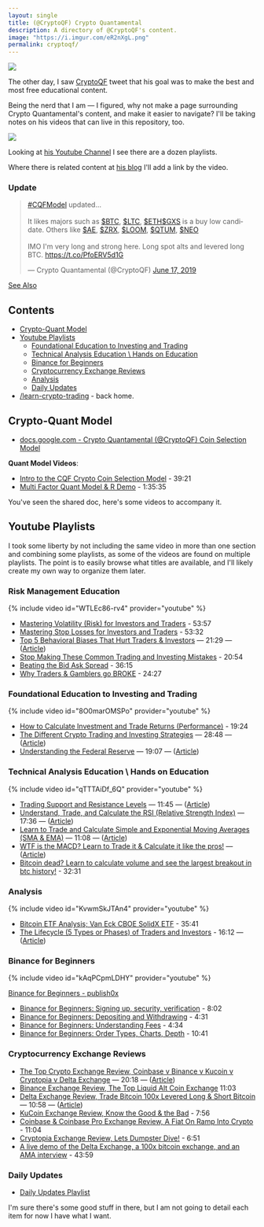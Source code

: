 ```yaml
---
layout: single
title: (@CryptoQF) Crypto Quantamental 
description: A directory of @CryptoQF's content.
image: "https://i.imgur.com/eR2nXgL.png"
permalink: cryptoqf/  
---
```


![](https://i.imgur.com/didpz0S.png)

The other day, I saw [CryptoQF](https://twitter.com/CryptoQF) tweet that his goal was to make the best and most free educational content. 

Being the nerd that I am — I figured, why not make a page surrounding Crypto Quantamental's content, and make it easier to navigate? I'll be taking notes on his videos that can live in this repository, too.



<a href="https://twitter.com/CryptoQF/status/1091917181586034688"><img src="https://i.imgur.com/HHmjzrF.png"/></a>


Looking at [his Youtube Channel](https://www.youtube.com/channel/UCnVOQqymq5ZQkG536EItX0Q/playlists) I see there are a dozen playlists.

Where there is related content at [his blog](https://www.publish0x.com/@CryptoQuantamental) I'll add a link by the video.

<div class="notice--success">

<h3>Update</h3>

<blockquote class="twitter-tweet" data-theme="dark"><p lang="en" dir="ltr"><a href="https://twitter.com/hashtag/CQFModel?src=hash&amp;ref_src=twsrc%5Etfw">#CQFModel</a> updated...<br><br>It likes majors such as <a href="https://twitter.com/search?q=%24BTC&amp;src=ctag&amp;ref_src=twsrc%5Etfw">$BTC</a>, <a href="https://twitter.com/search?q=%24LTC&amp;src=ctag&amp;ref_src=twsrc%5Etfw">$LTC</a>, <a href="https://twitter.com/search?q=%24ETH&amp;src=ctag&amp;ref_src=twsrc%5Etfw">$ETH</a><a href="https://twitter.com/search?q=%24GXS&amp;src=ctag&amp;ref_src=twsrc%5Etfw">$GXS</a> is a buy low candidate. Others like <a href="https://twitter.com/search?q=%24AE&amp;src=ctag&amp;ref_src=twsrc%5Etfw">$AE</a>, <a href="https://twitter.com/search?q=%24ZRX&amp;src=ctag&amp;ref_src=twsrc%5Etfw">$ZRX</a>, <a href="https://twitter.com/search?q=%24LOOM&amp;src=ctag&amp;ref_src=twsrc%5Etfw">$LOOM</a>, <a href="https://twitter.com/search?q=%24QTUM&amp;src=ctag&amp;ref_src=twsrc%5Etfw">$QTUM</a>, <a href="https://twitter.com/search?q=%24NEO&amp;src=ctag&amp;ref_src=twsrc%5Etfw">$NEO</a><br><br>IMO I&#39;m very long and strong here. Long spot alts and levered long BTC. <a href="https://t.co/PfoERV5d1G">https://t.co/PfoERV5d1G</a></p>&mdash; Crypto Quantamental (@CryptoQF) <a href="https://twitter.com/CryptoQF/status/1140441773308665856?ref_src=twsrc%5Etfw">June 17, 2019</a></blockquote> <script async src="https://platform.twitter.com/widgets.js" charset="utf-8"></script> 

<p><a href="https://learncryptotrading.co/#update" class="btn btn--info">See Also</a></p>
</div>


## Contents
* [Crypto-Quant Model](#crypto-quant-model)
* [Youtube Playlists](#youtube-playlists)
  * [Foundational Education to Investing and Trading](#foundational-education-to-investing-and-trading)
  * [Technical Analysis Education \ Hands on Education](#technical-analysis-education-hands-on-education)
  * [Binance for Beginners](#binance-for-beginners)
  * [Cryptocurrency Exchange Reviews](#cryptocurrency-exchange-reviews)
  * [Analysis](#analysis)
  * [Daily Updates](#daily-updates)
* [/learn-crypto-trading](https://github.com/learn-crypto-trading/learn-crypto-trading) - back home.

## Crypto-Quant Model 
* [docs.google.com - Crypto Quantamental (@CryptoQF) Coin Selection Model](https://docs.google.com/spreadsheets/d/1gj15bVnukLGR14PrZ09us7ScRrhM8yg71_CalKX7gbU/htmlview)

**Quant Model Videos**:
* [Intro to the CQF Crypto Coin Selection Model](https://www.youtube.com/watch?v=W4_WoHAwlJI&index=2&list=PLGn-KCPci5AXlmltWPUgtM0uVV7lE4Owd) - 39:21
* [Multi Factor Quant Model & R Demo](https://www.youtube.com/watch?v=KaH35KKng60&list=PLGn-KCPci5AXlmltWPUgtM0uVV7lE4Owd) - 1:35:35

You've seen the shared doc, here's some videos to accompany it.


## Youtube Playlists 

I took some liberty by not including the same video in more than one section and combining some playlists, as some of the videos are found on multiple playlists. The point is to easily browse what titles are available, and I'll likely create my own way to organize them later.


### Risk Management Education 

{% include video id="WTLEc86-rv4" provider="youtube" %}

* [Mastering Volatility (Risk) for Investors and Traders](https://www.youtube.com/watch?v=WTLEc86-rv4&list=PLGn-KCPci5AVSScMZCFMMNVQaBmKbZDnG) - 53:57
* [Mastering Stop Losses for Investors and Traders](https://www.youtube.com/watch?v=Y_kgRn-79nU&list=PLGn-KCPci5AVSScMZCFMMNVQaBmKbZDnG&index=2) - 53:32
* [Top 5 Behavioral Biases That Hurt Traders & Investors](https://www.youtube.com/watch?v=WZgbk5UohfQ&list=PLGn-KCPci5AVSScMZCFMMNVQaBmKbZDnG&index=3) — 21:29  — ([Article](https://www.publish0x.com/crypto-quantamental/understanding-behavioral-biases-and-how-they-hurt-your-portfolio-xmyg))
* [Stop Making These Common Trading and Investing Mistakes](https://www.youtube.com/watch?v=Z5sb5muFHqg&list=PLGn-KCPci5AVSScMZCFMMNVQaBmKbZDnG&index=4) - 20:54
* [Beating the Bid Ask Spread](https://www.youtube.com/watch?v=qrF3rOibPxo&index=5&list=PLGn-KCPci5AVSScMZCFMMNVQaBmKbZDnG) - 36:15
* [Why Traders & Gamblers go BROKE](https://www.youtube.com/watch?v=qFoTQG_0Zyk&index=6&list=PLGn-KCPci5AVSScMZCFMMNVQaBmKbZDnG) - 24:27


### Foundational Education to Investing and Trading 

{% include video id="8O0marOMSPo" provider="youtube" %}

* [How to Calculate Investment and Trade Returns (Performance)](https://www.youtube.com/watch?v=Lwua_tDmM9E&list=PLGn-KCPci5AUw3cvW0nMVfxdk4_TIgirw&index=2) - 19:24
* [The Different Crypto Trading and Investing Strategies](https://www.youtube.com/watch?v=phi0UkZC5Fk&list=PLGn-KCPci5AUw3cvW0nMVfxdk4_TIgirw&index=3) — 28:48 — ([Article](https://www.publish0x.com/crypto-quantamental/which-crypto-strategy-is-right-for-you-xgny))
* [Understanding the Federal Reserve](https://www.youtube.com/watch?v=8O0marOMSPo&list=PLGn-KCPci5AUw3cvW0nMVfxdk4_TIgirw&index=6) — 19:07 — ([Article](https://www.publish0x.com/crypto-quantamental/understanding-the-federal-reserve-xqowk))


### Technical Analysis Education \ Hands on Education 

{% include video id="qTTTAiDf_6Q" provider="youtube" %}

* [Trading Support and Resistance Levels](https://www.youtube.com/watch?v=2r5ixjfilyQ&index=17&list=PLGn-KCPci5AWq8fl8F4ebctUfqvi1fKeL) — 11:45 — ([Article](https://www.publish0x.com/crypto-quantamental/identifying-and-trading-support-and-resistance-levels-xpjwd))
* [Understand, Trade, and Calculate the RSI (Relative Strength Index)](https://www.youtube.com/watch?v=KCWIN85zVPI&index=14&list=PLGn-KCPci5AWq8fl8F4ebctUfqvi1fKeL) — 17:36 — ([Article](https://www.publish0x.com/crypto-quantamental/understanding-trading-and-calculating-rsi-relative-strength-index-xvrdm))
* [Learn to Trade and Calculate Simple and Exponential Moving Averages (SMA & EMA)](https://www.youtube.com/watch?v=qTTTAiDf_6Q&list=PLGn-KCPci5AWq8fl8F4ebctUfqvi1fKeL&index=15) — 11:08 — ([Article](https://www.publish0x.com/crypto-quantamental/what-is-a-moving-average-simple-vs-exponential-learn-to-trade-calculate-them-xnlgv))
* [WTF is the MACD? Learn to Trade it & Calculate it like the pros!](https://www.youtube.com/watch?v=yMWFZ4Frg5Q&index=3&list=PLGn-KCPci5AUueiCxVRALg5rWUk8utxTR) — ([Article](https://www.publish0x.com/crypto-quantamental/wtf-is-the-macd-learn-to-trade-and-calculate-it-like-the-pros-xzyvr))
* [Bitcoin dead? Learn to calculate volume and see the largest breakout in btc history!](https://www.youtube.com/watch?v=qVIq2BxphDQ&index=3&list=PLGn-KCPci5AV0Rz608nBvzWWqrDScKkJE) - 32:31

### Analysis


{% include video id="KvwmSkJTAn4" provider="youtube" %}

* [Bitcoin ETF Analysis; Van Eck CBOE SolidX ETF](https://www.youtube.com/watch?v=hbKnESr7bzY&list=PLGn-KCPci5AURau_LwknXHT5kw_DFbZBF&index=5) - 35:41
* [The Lifecycle (5 Types or Phases) of Traders and Investors](https://www.youtube.com/watch?v=KvwmSkJTAn4&list=PLGn-KCPci5AURau_LwknXHT5kw_DFbZBF&index=3) - 16:12 — ([Article](https://www.publish0x.com/crypto-quantamental/the-lifecycle-5-types-or-phases-of-investors-and-traders-xggy))


### Binance for Beginners


{% include video id="kAqPCpmLDHY" provider="youtube" %}


[Binance for Beginners - publish0x](https://www.publish0x.com/crypto-quantamental/binance-for-beginners-plus-a-review-xpxv)

* [Binance for Beginners: Signing up, security, verification](https://www.youtube.com/watch?v=z_Aw0ugFoq0&list=PLGn-KCPci5AWaxpGPdyuBqxt783HanAvv) - 8:02
* [Binance for Beginners: Depositing and Withdrawing](https://www.youtube.com/watch?v=xhY47pJxhas&list=PLGn-KCPci5AWaxpGPdyuBqxt783HanAvv&index=2) - 4:31
* [Binance for Beginners: Understanding Fees](https://www.youtube.com/watch?v=BLHiB-n3gjY&list=PLGn-KCPci5AWaxpGPdyuBqxt783HanAvv&index=3) - 4:34
* [Binance for Beginners: Order Types, Charts, Depth](https://www.youtube.com/watch?v=kAqPCpmLDHY&list=PLGn-KCPci5AWaxpGPdyuBqxt783HanAvv&index=4) - 10:41


### Cryptocurrency Exchange Reviews

* [The Top Crypto Exchange Review, Coinbase v Binance v Kucoin v Cryptopia v Delta Exchange](https://www.youtube.com/watch?v=CME2tDUZDoA&list=PLGn-KCPci5AUxIursz-6s0c6135IkrNrG) — 20:18 — ([Article](https://www.publish0x.com/crypto-quantamental/the-ultimate-crypto-exchange-review-binance-v-kucoin-v-cryptopia-v-coinbase-v-deltaexchange-xyrz))
* [Binance Exchange Review, The Top Liquid Alt Coin Exchange](https://www.youtube.com/watch?v=7jPXSYCK9B4&list=PLGn-KCPci5AUxIursz-6s0c6135IkrNrG&index=2) 11:03
* [Delta Exchange Review, Trade Bitcoin 100x Levered Long & Short Bitcoin](https://www.youtube.com/watch?v=KaR48EXTTqc&index=3&list=PLGn-KCPci5AUxIursz-6s0c6135IkrNrG) — 10:58 — ([Article](https://www.publish0x.com/crypto-quantamental/bitmex-killer-w-a-deposit-bonus-fee-discount-video-ama-walk-through-w-a-cofounder-of-deltaexchange-xevq))
* [KuCoin Exchange Review, Know the Good & the Bad](https://www.youtube.com/watch?v=3dtfdHTS-F0&index=4&list=PLGn-KCPci5AUxIursz-6s0c6135IkrNrG) - 7:56
* [Coinbase & Coinbase Pro Exchange Review, A Fiat On Ramp Into Crypto](https://www.youtube.com/watch?v=02ohpbEA5GQ&index=5&list=PLGn-KCPci5AUxIursz-6s0c6135IkrNrG) - 11:04
* [Cryptopia Exchange Review, Lets Dumpster Dive!](https://www.youtube.com/watch?v=l_XmwN8mCVc&index=6&list=PLGn-KCPci5AUxIursz-6s0c6135IkrNrG) - 6:51
* [A live demo of the Delta Exchange, a 100x bitcoin exchange, and an AMA interview](https://www.youtube.com/watch?v=jaaxrjYkBiM&index=2&list=PLGn-KCPci5AURau_LwknXHT5kw_DFbZBF) - 43:59


### Daily Updates

* [Daily Updates Playlist](https://www.youtube.com/playlist?list=PLGn-KCPci5AW7eLbfMci-J7cGqJpY66Pq)

I'm sure there's some good stuff in there, but I am not going to detail each item for now I have what I want.